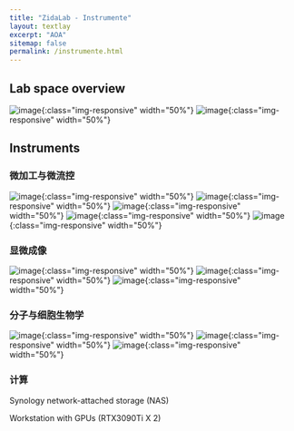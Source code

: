 ```yaml
---
title: "ZidaLab - Instrumente"
layout: textlay
excerpt: "AOA"
sitemap: false
permalink: /instrumente.html
---
```



## Lab space overview
![image](/images/inst/lab_view.jpg){:class="img-responsive" width="50%"}
![image](/images/inst/lab_board.jpg){:class="img-responsive" width="50%"}


## Instruments

### 微加工与微流控 
![image](/images/inst/photolitho1.jpg){:class="img-responsive" width="50%"}
![image](/images/inst/photolitho2.jpg){:class="img-responsive" width="50%"}
![image](/images/inst/soft_litho.jpg){:class="img-responsive" width="50%"}
![image](/images/inst/plasma.jpg){:class="img-responsive" width="50%"}
![image](/images/inst/threed_printer.jpg){:class="img-responsive" width="50%"}

### 显微成像 
![image](/images/inst/fads.jpg){:class="img-responsive" width="50%"}
![image](/images/inst/microfluidics_imaging.jpg){:class="img-responsive" width="50%"}
![image](/images/inst/nikon_ti2e.jpg){:class="img-responsive" width="50%"}



### 分子与细胞生物学 
![image](/images/inst/pcr.jpg){:class="img-responsive" width="50%"}
![image](/images/inst/clean_bench.jpg){:class="img-responsive" width="50%"}
![image](/images/inst/incubator.jpg){:class="img-responsive" width="50%"}

### 计算
Synology network-attached storage (NAS)

Workstation with GPUs (RTX3090Ti X 2)
